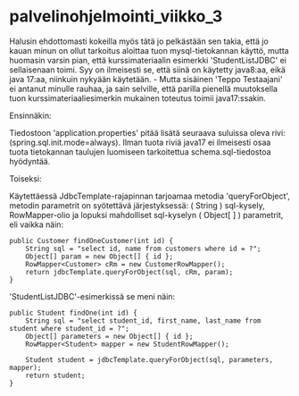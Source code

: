 # palvelinohjelmointi_viikko_3

Halusin ehdottomasti kokeilla myös tätä jo pelkästään sen takia, että jo kauan minun on ollut tarkoitus aloittaa tuon mysql-tietokannan käyttö,
mutta huomasin varsin pian, että kurssimateriaalin esimerkki 'StudentListJDBC' ei sellaisenaan toimi. Syy on ilmeisesti se, että siinä on käytetty java8:aa, eikä java 17:aa, niinkuin nykyään käytetään. - Mutta sisäinen 'Teppo Testaajani' ei antanut minulle rauhaa, ja sain selville, että parilla pienellä muutoksella tuon kurssimateriaaliesimerkin mukainen toteutus toimii java17:ssakin.

Ensinnäkin:

Tiedostoon 'application.properties' pitää lisätä seuraava suluissa oleva rivi: (spring.sql.init.mode=always). Ilman tuota riviä java17 ei ilmeisesti
osaa tuota tietokannan taulujen luomiseen tarkoitettua schema.sql-tiedostoa hyödyntää.

Toiseksi:

Käytettäessä JdbcTemplate-rajapinnan tarjoamaa metodia 'queryForObject', metodin parametrit on syötettävä järjestyksessä: ( String ) sql-kysely,
RowMapper-olio ja lopuksi mahdolliset sql-kyselyn ( Object[ ] ) parametrit, eli vaikka näin:

```
public Customer findOneCustomer(int id) {
	String sql = "select id, name from customers where id = ?";
	Object[] param = new Object[] { id };
	RowMapper<Customer> cRm = new CustomerRowMapper();
	return jdbcTemplate.queryForObject(sql, cRm, param);
}
```

'StudentListJDBC'-esimerkissä se meni näin:

```
public Student findOne(int id) {
	String sql = "select student_id, first_name, last_name from student where student_id = ?";
	Object[] parameters = new Object[] { id };
	RowMapper<Student> mapper = new StudentRowMapper();

	Student student = jdbcTemplate.queryForObject(sql, parameters, mapper);
	return student;
}
```
